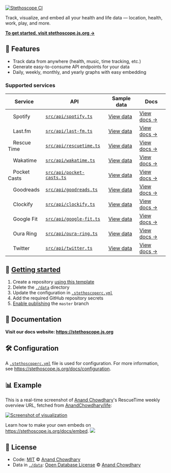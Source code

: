 
[![Stethoscope CI](https://github.com/sid-r-singh/life-data/actions/workflows/stethoscope.yml/badge.svg)](https://github.com/sid-r-singh/life-data/actions/workflows/stethoscope.yml)


Track, visualize, and embed all your health and life data — location, health, work, play, and more.

[**To get started, visit stethoscope.js.org →**](https://stethoscope.js.org)

## 🌟 Features

- Track data from anywhere (health, music, time tracking, etc.)
- Generate easy-to-consume API endpoints for your data
- Daily, weekly, monthly, and yearly graphs with easy embedding

### Supported services

<!-- prettier-ignore-start -->
| Service | API | Sample data | Docs |
| ------- | --- | ----------- | ---- |
| <img alt="" src="https://cdn.worldvectorlogo.com/logos/spotify-2.svg" width="12"> Spotify | [`src/api/spotify.ts`](https://github.com/stethoscope-js/integrations/tree/master/src/api/spotify.ts) | [View data](./data/spotify-music) | [View docs →](https://stethoscope.js.org/docs/integrations/spotify) |
| <img alt="" src="https://cdn2.iconfinder.com/data/icons/social-icon-3/512/social_style_3_lastfm-512.png" width="12"> Last.fm | [`src/api/last-fm.ts`](https://github.com/stethoscope-js/integrations/tree/master/src/api/last-fm.ts) | [View data](./data/last-fm-music) | [View docs →](https://stethoscope.js.org/docs/integrations/lastfm) |
| <img alt="" src="https://images.weserv.nl/?url=https://encrypted-tbn0.gstatic.com/images?q=tbn%3AANd9GcS5cnw0MQF7TnpSzlRTlIC6z4EHDEPP3B8qBw&usqp=CAU&w=64&h=64&fit=cover" width="12"> Rescue Time | [`src/api/rescuetime.ts`](https://github.com/stethoscope-js/integrations/tree/master/src/api/rescuetime.ts) | [View data](./data/rescuetime-time-tracking) | [View docs →](https://stethoscope.js.org/docs/integrations/rescuetime) |
| <img alt="" src="https://cdn.worldvectorlogo.com/logos/wakatime.svg" width="12"> Wakatime | [`src/api/wakatime.ts`](https://github.com/stethoscope-js/integrations/tree/master/src/api/wakatime.ts) | [View data](./data/wakatime-time-tracking) | [View docs →](https://stethoscope.js.org/docs/integrations/wakatime) |
| <img alt="" src="https://images.weserv.nl/?url=https://lh3.googleusercontent.com/23K9TDTOdlo57Pi9JvNtPc9K-utruK6jQEpQGD_E4QBLRJYRAgLcC7gF2Rd_0T1qhLLS&w=64&h=64&fit=cover&mask=circle" width="12"> Pocket Casts | [`src/api/pocket-casts.ts`](https://github.com/stethoscope-js/integrations/tree/master/src/api/pocket-casts.ts) | [View data](./data/pocket-casts-podcasts) | [View docs →](https://stethoscope.js.org/docs/integrations/pocket-casts) |
| <img alt="" src="https://images.weserv.nl/?url=https://icon-library.com/images/goodreads-icon/goodreads-icon-14.jpg&w=64&h=64&fit=cover&mask=circle" width="12"> Goodreads | [`src/api/goodreads.ts`](https://github.com/stethoscope-js/integrations/tree/master/src/api/goodreads.ts) | [View data](./goodreads-books) | [View docs →](https://stethoscope.js.org/docs/integrations/goodreads) |
| <img alt="" src="https://clockify.me/assets/images/brand-assets/clockify-icon.svg" width="12"> Clockify | [`src/api/clockify.ts`](https://github.com/stethoscope-js/integrations/tree/master/src/api/clockify.ts) | [View data](./data/clockify-time-tracking) | [View docs →](https://stethoscope.js.org/docs/integrations/clockify) |
| <img alt="" src="https://www.gstatic.com/images/branding/product/1x/gfit_512dp.png" width="12"> Google Fit | [`src/api/google-fit.ts`](https://github.com/stethoscope-js/integrations/tree/master/src/api/google-fit.ts) | [View data](./data) | [View docs →](https://stethoscope.js.org/docs/integrations/google-fit) |
| <img alt="" src="https://images.weserv.nl/?url=https://static1.ouraring.com/images/symbol-oura-large-white.svg&w=64&h=64&fit=cover&mask=circle" width="12"> Oura Ring | [`src/api/oura-ring.ts`](https://github.com/stethoscope-js/integrations/tree/master/src/api/oura-ring.ts) | [View data](./data/oura-activity) | [View docs →](https://stethoscope.js.org/docs/integrations/oura-ring) |
| <img alt="" src="https://upload.wikimedia.org/wikipedia/en/9/9f/Twitter_bird_logo_2012.svg" width="12"> Twitter | [`src/api/twitter.ts`](https://github.com/stethoscope-js/integrations/tree/master/src/api/twitter.ts) | [View data](./data/twitter-tweets) | [View docs →](https://stethoscope.js.org/docs/integrations/twitter) |
<!-- prettier-ignore-end -->

## 🌱 [Getting started](https://stethoscope.js.org/docs/)

1. Create a repository [using this template](https://github.com/stethoscope-js/stethoscope/generate)
2. Delete the [`./data`](./data) directory
3. Update the configuration in [`.stethoscoperc.yml`](./.stethoscoperc.yml)
4. Add the required GitHub repository secrets
5. [Enable publishing](https://docs.github.com/en/github/working-with-github-pages/configuring-a-publishing-source-for-your-github-pages-site) the `master` branch

## 📝 Documentation

**Visit our docs website: https://stethoscope.js.org**

## 🛠️ Configuration

A [`.stethoscoperc.yml`](./.stethoscoperc.yml) file is used for configuration. For more information, see https://stethoscope.js.org/docs/configuration.

## 📊 Example

This is a real-time screenshot of [Anand Chowdhary](https://anandchowdhary.com)'s RescueTime weekly overview URL, fetched from [AnandChowdhary/life](https://github.com/AnandChowdhary/life):

[![Screenshot of visualization](https://api.microlink.io/?url=https%3A%2F%2Fstethoscope.js.org%2Fembed%2F%3Frepo%3Dsid-r-singh%252Flife-data%26api%3Drescuetime-time-tracking%26latest%3Dtop-overview.weeks&waitFor=5000&waitUntil=networkidle2&screenshot=true&meta=false&embed=screenshot.url&device=ipadlandscape)](https://stethoscope.js.org/embed/?repo=sid-r-singh%2Flife-data&api=rescuetime-time-tracking&path=summary%2Ftop-overview%2Fweeks%2F2021%2F19.json&color=%2304AAF5&chart=bar)

Learn how to make your own embeds on https://stethoscope.js.org/docs/embed.
<img
  src="https://api.microlink.io/?url=https://stethoscope.js.org/embed/?repo=sid-r-singh%2Flife-data&api=rescuetime-time-tracking&path=summary%2Ftop-overview%2Fweeks%2F2021%2F19.json&color=%2304AAF5&chart=bar&screenshot&embed=screenshot.url&waitForTimeout=2500"
/>
## 📄 License

- Code: [MIT](./LICENSE) © [Anand Chowdhary](https://anandchowdhary.com)
- Data in [`./data`](./data): [Open Database License](https://opendatacommons.org/licenses/odbl/1-0/) © [Anand Chowdhary](https://anandchowdhary.com)
